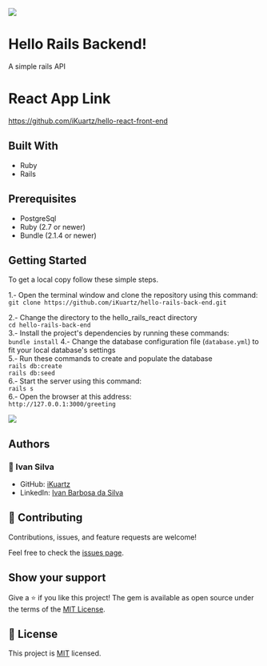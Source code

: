 ![](https://img.shields.io/badge/Microverse-blueviolet)

# Hello Rails Backend!

A simple rails API

# React App Link
https://github.com/iKuartz/hello-react-front-end
## Built With

- Ruby
- Rails

## Prerequisites  
- PostgreSql   
- Ruby (2.7 or newer)
- Bundle (2.1.4 or newer)

## Getting Started

To get a local copy follow these simple steps.  

1.- Open the terminal window and clone the repository using this command:  
`git clone https://github.com/iKuartz/hello-rails-back-end.git` 

2.- Change the directory to the hello_rails_react directory  
`cd hello-rails-back-end`  
3.- Install the project's dependencies by running these commands:   
`bundle install`
4.- Change the database configuration file (`database.yml`) to fit your local database's settings   
5.- Run these commands to create and populate the database   
`rails db:create`   
`rails db:seed`   
6.- Start the server using this command:  
`rails s`   
6.- Open the browser at this address:  
`http://127.0.0.1:3000/greeting`

![](./helloreact.gif)

## Authors

### :bust_in_silhouette: Ivan Silva
- GitHub: [iKuartz](https://github.com/iKuartz)
- LinkedIn: [Ivan Barbosa da Silva](https://www.linkedin.com/in/i-b-silva/)

## 🤝 Contributing

Contributions, issues, and feature requests are welcome!

Feel free to check the [issues page](../../issues/).

## Show your support

Give a ⭐️ if you like this project!
The gem is available as open source under the terms of the [MIT License](https://opensource.org/licenses/MIT).


## 📝 License

This project is [MIT](./MIT.md) licensed.
